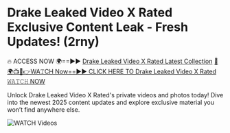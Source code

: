 # Drake Leaked Video X Rated Exclusive Content Leak - Fresh Updates! (2rny)

🔥 ACCESS NOW 🌍==►► <a href="https://tinyurl.com/3fjeunct" rel="nofollow">Drake Leaked Video X Rated Latest Collection</a></h3>
[🔴🌍📺📱👉WA𝚃CH Now==►► CLICK HERE TO Drake Leaked Video X Rated 𝚆𝙰𝚃𝙲𝙷 NOW](https://tinyurl.com/3fjeunct)

Unlock Drake Leaked Video X Rated's private videos and photos today! Dive into the newest 2025 content updates and explore exclusive material you won’t find anywhere else.


<a href="https://tinyurl.com/3fjeunct" rel="nofollow" data-target="animated-image.originalLink"><img src="https://camo.githubusercontent.com/8a4f000d20f83aca3bf7ec5f350d767afa0574a8a352519fd8cfa583a6f93a33/68747470733a2f2f692e696d6775722e636f6d2f644a486b345a712e676966" alt="WATCH Videos" data-canonical-src="https://i.imgur.com/dJHk4Zq.gif" style="max-width: 100%; display: inline-block;" data-target="animated-image.originalImage"></a>
